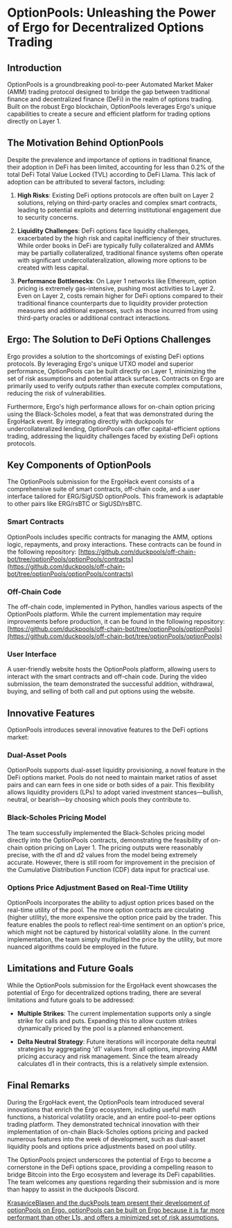 
# OptionPools: Unleashing the Power of Ergo for Decentralized Options Trading

## Introduction

OptionPools is a groundbreaking pool-to-peer Automated Market Maker (AMM) trading protocol designed to bridge the gap between traditional finance and decentralized finance (DeFi) in the realm of options trading. Built on the robust Ergo blockchain, OptionPools leverages Ergo's unique capabilities to create a secure and efficient platform for trading options directly on Layer 1.

## The Motivation Behind OptionPools

Despite the prevalence and importance of options in traditional finance, their adoption in DeFi has been limited, accounting for less than 0.2% of the total DeFi Total Value Locked (TVL) according to DeFi Llama. This lack of adoption can be attributed to several factors, including:

1. **High Risks**: Existing DeFi options protocols are often built on Layer 2 solutions, relying on third-party oracles and complex smart contracts, leading to potential exploits and deterring institutional engagement due to security concerns.

2. **Liquidity Challenges**: DeFi options face liquidity challenges, exacerbated by the high risk and capital inefficiency of their structures. While order books in DeFi are typically fully collateralized and AMMs may be partially collateralized, traditional finance systems often operate with significant undercollateralization, allowing more options to be created with less capital.

3. **Performance Bottlenecks**: On Layer 1 networks like Ethereum, option pricing is extremely gas-intensive, pushing most activities to Layer 2. Even on Layer 2, costs remain higher for DeFi options compared to their traditional finance counterparts due to liquidity provider protection measures and additional expenses, such as those incurred from using third-party oracles or additional contract interactions.

## Ergo: The Solution to DeFi Options Challenges

Ergo provides a solution to the shortcomings of existing DeFi options protocols. By leveraging Ergo's unique UTXO model and superior performance, OptionPools can be built directly on Layer 1, minimizing the set of risk assumptions and potential attack surfaces. Contracts on Ergo are primarily used to verify outputs rather than execute complex computations, reducing the risk of vulnerabilities.

Furthermore, Ergo's high performance allows for on-chain option pricing using the Black-Scholes model, a feat that was demonstrated during the ErgoHack event. By integrating directly with duckpools for undercollateralized lending, OptionPools can offer capital-efficient options trading, addressing the liquidity challenges faced by existing DeFi options protocols.

## Key Components of OptionPools

The OptionPools submission for the ErgoHack event consists of a comprehensive suite of smart contracts, off-chain code, and a user interface tailored for ERG/SigUSD optionPools. This framework is adaptable to other pairs like ERG/rsBTC or SigUSD/rsBTC.

### Smart Contracts

OptionPools includes specific contracts for managing the AMM, options logic, repayments, and proxy interactions. These contracts can be found in the following repository: [https://github.com/duckpools/off-chain-bot/tree/optionPools/optionPools/contracts](https://github.com/duckpools/off-chain-bot/tree/optionPools/optionPools/contracts)

### Off-Chain Code

The off-chain code, implemented in Python, handles various aspects of the OptionPools platform. While the current implementation may require improvements before production, it can be found in the following repository: [https://github.com/duckpools/off-chain-bot/tree/optionPools/optionPools](https://github.com/duckpools/off-chain-bot/tree/optionPools/optionPools)

### User Interface

A user-friendly website hosts the OptionPools platform, allowing users to interact with the smart contracts and off-chain code. During the video submission, the team demonstrated the successful addition, withdrawal, buying, and selling of both call and put options using the website.

## Innovative Features

OptionPools introduces several innovative features to the DeFi options market:

### Dual-Asset Pools

OptionPools supports dual-asset liquidity provisioning, a novel feature in the DeFi options market. Pools do not need to maintain market ratios of asset pairs and can earn fees in one side or both sides of a pair. This flexibility allows liquidity providers (LPs) to adopt varied investment stances—bullish, neutral, or bearish—by choosing which pools they contribute to.

### Black-Scholes Pricing Model

The team successfully implemented the Black-Scholes pricing model directly into the OptionPools contracts, demonstrating the feasibility of on-chain option pricing on Layer 1. The pricing outputs were reasonably precise, with the d1 and d2 values from the model being extremely accurate. However, there is still room for improvement in the precision of the Cumulative Distribution Function (CDF) data input for practical use.

### Options Price Adjustment Based on Real-Time Utility

OptionPools incorporates the ability to adjust option prices based on the real-time utility of the pool. The more option contracts are circulating (higher utility), the more expensive the option price paid by the trader. This feature enables the pools to reflect real-time sentiment on an option's price, which might not be captured by historical volatility alone. In the current implementation, the team simply multiplied the price by the utility, but more nuanced algorithms could be employed in the future.

## Limitations and Future Goals

While the OptionPools submission for the ErgoHack event showcases the potential of Ergo for decentralized options trading, there are several limitations and future goals to be addressed:

- **Multiple Strikes**: The current implementation supports only a single strike for calls and puts. Expanding this to allow custom strikes dynamically priced by the pool is a planned enhancement.

- **Delta Neutral Strategy**: Future iterations will incorporate delta neutral strategies by aggregating 'd1' values from all options, improving AMM pricing accuracy and risk management. Since the team already calculates d1 in their contracts, this is a relatively simple extension.

## Final Remarks

During the ErgoHack event, the OptionPools team introduced several innovations that enrich the Ergo ecosystem, including useful math functions, a historical volatility oracle, and an entire pool-to-peer options trading platform. They demonstrated technical innovation with their implementation of on-chain Black-Scholes options pricing and packed numerous features into the week of development, such as dual-asset liquidity pools and options price adjustments based on pool utility.

The OptionPools project underscores the potential of Ergo to become a cornerstone in the DeFi options space, providing a compelling reason to bridge Bitcoin into the Ergo ecosystem and leverage its DeFi capabilities. The team welcomes any questions regarding their submission and is more than happy to assist in the duckpools Discord.

[KrasaviceBlasen and the duckPools team present their development of optionPools on Ergo. optionPools can be built on Ergo because it is far more performant than other L1s, and offers a minimized set of risk assumptions.](https://www.youtube.com/watch?v=gJQiAB7H8J4)